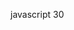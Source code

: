 javascript 30

[01 - JavaScript Drum Kit]: https://lilas-w.github.io/javascript_30/01%20-%20JavaScript%20Drum%20Kit/index.html



